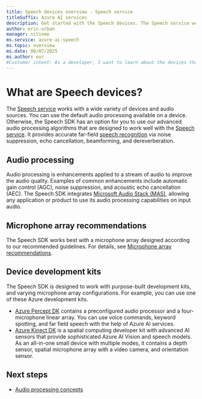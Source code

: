 ```yaml
---
title: Speech devices overview - Speech service
titleSuffix: Azure AI services
description: Get started with the Speech devices. The Speech service works with a wide variety of devices and audio sources. 
author: eric-urban
manager: nitinme
ms.service: azure-ai-speech
ms.topic: overview
ms.date: 08/07/2025
ms.author: eur
#Customer intent: As a developer, I want to learn about the devices that work with the Speech service.
---
```


# What are Speech devices?

The [Speech service](overview.md) works with a wide variety of devices and audio sources. You can use the default audio processing available on a device. Otherwise, the Speech SDK has an option for you to use our advanced audio processing algorithms that are designed to work well with the [Speech service](overview.md). It provides accurate far-field [speech recognition](speech-to-text.md) via noise suppression, echo cancellation, beamforming, and dereverberation.

## Audio processing

Audio processing is enhancements applied to a stream of audio to improve the audio quality. Examples of common enhancements include automatic gain control (AGC), noise suppression, and acoustic echo cancellation (AEC). The Speech SDK integrates [Microsoft Audio Stack (MAS)](audio-processing-overview.md), allowing any application or product to use its audio processing capabilities on input audio.

## Microphone array recommendations

The Speech SDK works best with a microphone array designed according to our recommended guidelines. For details, see [Microphone array recommendations](speech-sdk-microphone.md).

## Device development kits

The Speech SDK is designed to work with purpose-built development kits, and varying microphone array configurations. For example, you can use one of these Azure development kits. 

- [Azure Percept DK](/azure/azure-percept/overview-azure-percept-dk) contains a preconfigured audio processor and a four-microphone linear array. You can use voice commands, keyword spotting, and far field speech with the help of Azure AI services. 
- [Azure Kinect DK](/azure/kinect-dk/about-azure-kinect-dk) is a spatial computing developer kit with advanced AI sensors that provide sophisticated Azure AI Vision and speech models. As an all-in-one small device with multiple modes, it contains a depth sensor, spatial microphone array with a video camera, and orientation sensor. 

## Next steps

* [Audio processing concepts](audio-processing-overview.md)
